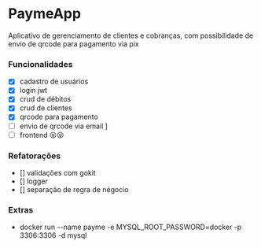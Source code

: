 # PaymeApp

  Aplicativo de gerenciamento de clientes e cobranças, com possibilidade de envio de qrcode para pagamento via pix

### Funcionalidades
  - [x] cadastro de usuários
  - [x] login jwt 
  - [x] crud de débitos
  - [x] crud de clientes
  - [x] qrcode para pagamento
  - [ ] envio de qrcode via email  ]
  - [ ] frontend 😝😝

### Refatorações
  - [] validações com gokit
  - [] logger
  - [] separação de regra de négocio

### Extras
  - docker run --name payme -e MYSQL_ROOT_PASSWORD=docker -p 3306:3306 -d mysql
